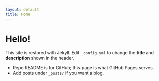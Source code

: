 ```yaml
---
layout: default
title: Home
---
```


# Hello!
This site is restored with Jekyll. Edit `_config.yml` to change the **title** and **description** shown in the header.

- Repo README is for GitHub; this page is what GitHub Pages serves.
- Add posts under `_posts/` if you want a blog.
